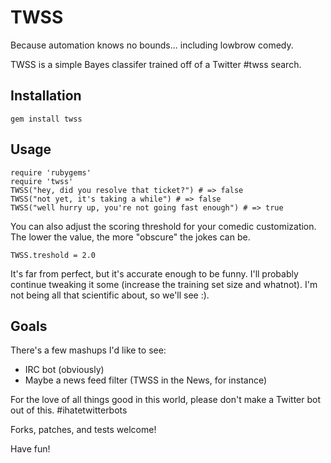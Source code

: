 TWSS
====

Because automation knows no bounds... including lowbrow comedy.

TWSS is a simple Bayes classifer trained off of a Twitter #twss search.

Installation
------------

    gem install twss

Usage
-----

    require 'rubygems'
    require 'twss'
    TWSS("hey, did you resolve that ticket?") # => false
    TWSS("not yet, it's taking a while") # => false
    TWSS("well hurry up, you're not going fast enough") # => true

You can also adjust the scoring threshold for your comedic customization.  The
lower the value, the more "obscure" the jokes can be.

    TWSS.treshold = 2.0

It's far from perfect, but it's accurate enough to be funny.  I'll probably
continue tweaking it some (increase the training set size and whatnot).  I'm not
being all that scientific about, so we'll see :).


Goals
-----

There's a few mashups I'd like to see:

 * IRC bot (obviously)
 * Maybe a news feed filter (TWSS in the News, for instance)

For the love of all things good in this world, please don't make a Twitter
bot out of this. #ihatetwitterbots

Forks, patches, and tests welcome!

Have fun!

